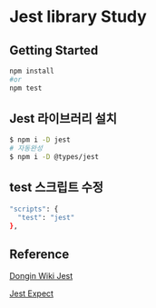# Jest library Study

## Getting Started

```bash
npm install
#or
npm test
```

## Jest 라이브러리 설치

```bash
$ npm i -D jest
# 자동완성
$ npm i -D @types/jest
```

## test 스크립트 수정

```bash
"scripts": {
  "test": "jest"
},
```

## Reference

[Dongin Wiki Jest](https://www.notion.so/kimdongin/Jest-4d6a8b429e294451975d0405a03c3324)

[Jest Expect](https://jestjs.io/docs/expect)

